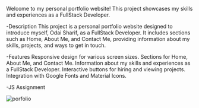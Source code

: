 Welcome to my personal portfolio website! This project showcases my skills and experiences as a FullStack Developer.

-Description This project is a personal portfolio website designed to introduce myself, Odai Sharif, as a FullStack Developer. It includes sections such as Home, About Me, and Contact Me, providing information about my skills, projects, and ways to get in touch.

-Features Responsive design for various screen sizes. Sections for Home, About Me, and Contact Me. Information about my skills and experiences as a FullStack Developer. Interactive buttons for hiring and viewing projects. Integration with Google Fonts and Material Icons.

-JS Assignment

![porfolio]([url](https://raw.githubusercontent.com/sharifOdai/TabCareers_Portfolio_and_Js/main/portfolio.png)https://raw.githubusercontent.com/sharifOdai/TabCareers_Portfolio_and_Js/main/portfolio.png)

